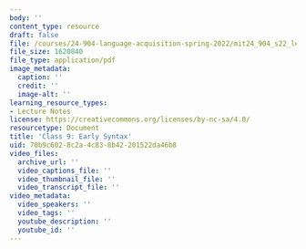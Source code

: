 ```yaml
---
body: ''
content_type: resource
draft: false
file: /courses/24-904-language-acquisition-spring-2022/mit24_904_s22_lec09.pdf
file_size: 1620840
file_type: application/pdf
image_metadata:
  caption: ''
  credit: ''
  image-alt: ''
learning_resource_types:
- Lecture Notes
license: https://creativecommons.org/licenses/by-nc-sa/4.0/
resourcetype: Document
title: 'Class 9: Early Syntax'
uid: 70b9c602-8c2a-4c83-8b42-201522da46b8
video_files:
  archive_url: ''
  video_captions_file: ''
  video_thumbnail_file: ''
  video_transcript_file: ''
video_metadata:
  video_speakers: ''
  video_tags: ''
  youtube_description: ''
  youtube_id: ''
---
```


